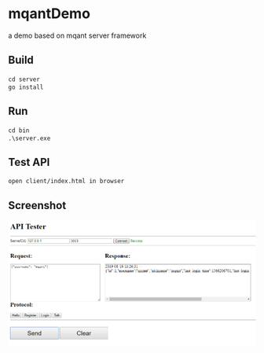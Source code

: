 # mqantDemo
a demo based on mqant server framework

## Build
```
cd server
go install
```

## Run
```
cd bin
.\server.exe
```

## Test API
```
open client/index.html in browser
```

## Screenshot
![screenshot](screenshot.png)